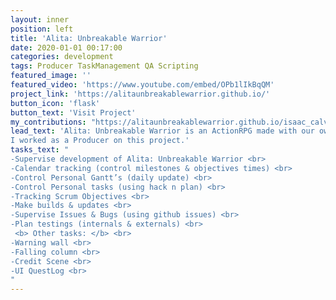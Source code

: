 ```yaml
---
layout: inner
position: left
title: 'Alita: Unbreakable Warrior'
date: 2020-01-01 00:17:00
categories: development
tags: Producer TaskManagement QA Scripting
featured_image: ''
featured_video: 'https://www.youtube.com/embed/OPb1lIkBqQM'
project_link: 'https://alitaunbreakablewarrior.github.io/'
button_icon: 'flask'
button_text: 'Visit Project'
my_contributions: "https://alitaunbreakablewarrior.github.io/isaac_calvis.html"
lead_text: 'Alita: Unbreakable Warrior is an ActionRPG made with our own GameEngine (JellyBit Engine).
I worked as a Producer on this project.'
tasks_text: "
-Supervise development of Alita: Unbreakable Warrior <br>
-Calendar tracking (control milestones & objectives times) <br>
-Control Personal Gantt’s (daily update) <br>
-Control Personal tasks (using hack n plan) <br>
-Tracking Scrum Objectives <br>
-Make builds & updates <br>
-Supervise Issues & Bugs (using github issues) <br>
-Plan testings (internals & externals) <br>
 <b> Other tasks: </b> <br>
-Warning wall <br>
-Falling column <br>
-Credit Scene <br>
-UI QuestLog <br>
"
---
```

